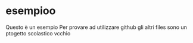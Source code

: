 # esempioo
Questo è un esempio
Per provare ad utilizzare github gli altri files sono un ptogetto scolastico vcchio 
